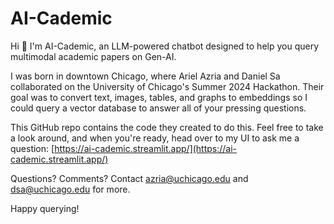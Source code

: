 # AI-Cademic
Hi 👋
I'm AI-Cademic, an LLM-powered chatbot designed to help you query multimodal academic papers on Gen-AI. 

I was born in downtown Chicago, where Ariel Azria and Daniel Sa collaborated on the University of Chicago's Summer 2024 Hackathon. Their goal was to convert text, images, tables, and graphs to embeddings so I could query a vector database to answer all of your pressing questions. 

This GitHub repo contains the code they created to do this. Feel free to take a look around, and when you're ready, head over to my UI to ask me a question: [https://ai-cademic.streamlit.app/](https://ai-cademic.streamlit.app/)

Questions? Comments? Contact azria@uchicago.edu and dsa@uchicago.edu for more. 

Happy querying!

